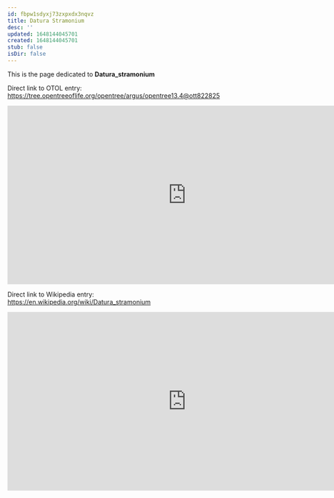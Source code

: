 ```yaml
---
id: fbpw1sdyxj73zxpxdx3nqvz
title: Datura Stramonium
desc: ''
updated: 1648144045701
created: 1648144045701
stub: false
isDir: false
---
```

This is the page dedicated to **Datura_stramonium**


Direct link to OTOL entry: https://tree.opentreeoflife.org/opentree/argus/opentree13.4@ott822825



<html>
    <body>
    <iframe src="https://tree.opentreeoflife.org/opentree/argus/opentree13.4@ott822825"
    width="800" height="400" frameborder="0" allowfullscreen> </iframe>
    </body>
</html>
    


Direct link to Wikipedia entry: https://en.wikipedia.org/wiki/Datura_stramonium



<html>
    <body>
    <iframe src="https://en.wikipedia.org/wiki/Datura_stramonium"
    width="800" height="400" frameborder="0" allowfullscreen> </iframe>
    </body>
</html>
    
